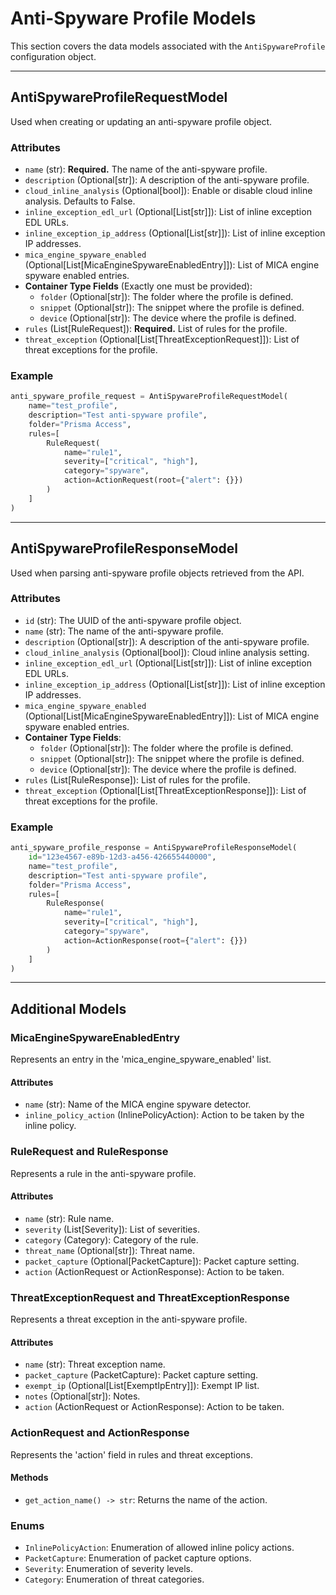 # Anti-Spyware Profile Models

This section covers the data models associated with the `AntiSpywareProfile` configuration object.

---

## AntiSpywareProfileRequestModel

Used when creating or updating an anti-spyware profile object.

### Attributes

- `name` (str): **Required.** The name of the anti-spyware profile.
- `description` (Optional[str]): A description of the anti-spyware profile.
- `cloud_inline_analysis` (Optional[bool]): Enable or disable cloud inline analysis. Defaults to False.
- `inline_exception_edl_url` (Optional[List[str]]): List of inline exception EDL URLs.
- `inline_exception_ip_address` (Optional[List[str]]): List of inline exception IP addresses.
- `mica_engine_spyware_enabled` (Optional[List[MicaEngineSpywareEnabledEntry]]): List of MICA engine spyware enabled
  entries.
- **Container Type Fields** (Exactly one must be provided):
    - `folder` (Optional[str]): The folder where the profile is defined.
    - `snippet` (Optional[str]): The snippet where the profile is defined.
    - `device` (Optional[str]): The device where the profile is defined.
- `rules` (List[RuleRequest]): **Required.** List of rules for the profile.
- `threat_exception` (Optional[List[ThreatExceptionRequest]]): List of threat exceptions for the profile.

### Example

<div class="termy">

<!-- termynal -->

```python
anti_spyware_profile_request = AntiSpywareProfileRequestModel(
    name="test_profile",
    description="Test anti-spyware profile",
    folder="Prisma Access",
    rules=[
        RuleRequest(
            name="rule1",
            severity=["critical", "high"],
            category="spyware",
            action=ActionRequest(root={"alert": {}})
        )
    ]
)
```

</div>


---

## AntiSpywareProfileResponseModel

Used when parsing anti-spyware profile objects retrieved from the API.

### Attributes

- `id` (str): The UUID of the anti-spyware profile object.
- `name` (str): The name of the anti-spyware profile.
- `description` (Optional[str]): A description of the anti-spyware profile.
- `cloud_inline_analysis` (Optional[bool]): Cloud inline analysis setting.
- `inline_exception_edl_url` (Optional[List[str]]): List of inline exception EDL URLs.
- `inline_exception_ip_address` (Optional[List[str]]): List of inline exception IP addresses.
- `mica_engine_spyware_enabled` (Optional[List[MicaEngineSpywareEnabledEntry]]): List of MICA engine spyware enabled
  entries.
- **Container Type Fields**:
    - `folder` (Optional[str]): The folder where the profile is defined.
    - `snippet` (Optional[str]): The snippet where the profile is defined.
    - `device` (Optional[str]): The device where the profile is defined.
- `rules` (List[RuleResponse]): List of rules for the profile.
- `threat_exception` (Optional[List[ThreatExceptionResponse]]): List of threat exceptions for the profile.

### Example

<div class="termy">

<!-- termynal -->

```python
anti_spyware_profile_response = AntiSpywareProfileResponseModel(
    id="123e4567-e89b-12d3-a456-426655440000",
    name="test_profile",
    description="Test anti-spyware profile",
    folder="Prisma Access",
    rules=[
        RuleResponse(
            name="rule1",
            severity=["critical", "high"],
            category="spyware",
            action=ActionResponse(root={"alert": {}})
        )
    ]
)
```

</div>


---

## Additional Models

### MicaEngineSpywareEnabledEntry

Represents an entry in the 'mica_engine_spyware_enabled' list.

#### Attributes

- `name` (str): Name of the MICA engine spyware detector.
- `inline_policy_action` (InlinePolicyAction): Action to be taken by the inline policy.

### RuleRequest and RuleResponse

Represents a rule in the anti-spyware profile.

#### Attributes

- `name` (str): Rule name.
- `severity` (List[Severity]): List of severities.
- `category` (Category): Category of the rule.
- `threat_name` (Optional[str]): Threat name.
- `packet_capture` (Optional[PacketCapture]): Packet capture setting.
- `action` (ActionRequest or ActionResponse): Action to be taken.

### ThreatExceptionRequest and ThreatExceptionResponse

Represents a threat exception in the anti-spyware profile.

#### Attributes

- `name` (str): Threat exception name.
- `packet_capture` (PacketCapture): Packet capture setting.
- `exempt_ip` (Optional[List[ExemptIpEntry]]): Exempt IP list.
- `notes` (Optional[str]): Notes.
- `action` (ActionRequest or ActionResponse): Action to be taken.

### ActionRequest and ActionResponse

Represents the 'action' field in rules and threat exceptions.

#### Methods

- `get_action_name() -> str`: Returns the name of the action.

### Enums

- `InlinePolicyAction`: Enumeration of allowed inline policy actions.
- `PacketCapture`: Enumeration of packet capture options.
- `Severity`: Enumeration of severity levels.
- `Category`: Enumeration of threat categories.
